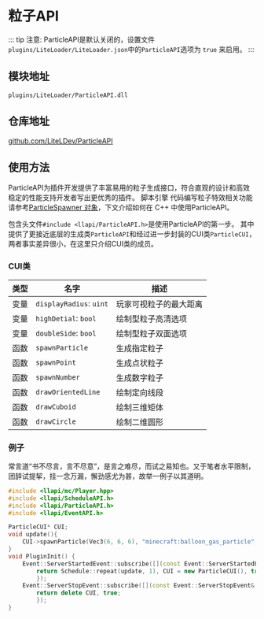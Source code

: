 
# 粒子API

::: tip
注意: ParticleAPI是默认关闭的，设置文件`plugins/LiteLoader/LiteLoader.json`中的`ParticleAPI`选项为 `true` 来启用。
:::

## 模块地址

`plugins/LiteLoader/ParticleAPI.dll`

## 仓库地址

[github.com/LiteLDev/ParticleAPI](https://github.com/LiteLDev/ParticleAPI)

## 使用方法

ParticleAPI为插件开发提供了丰富易用的粒子生成接口，符合直观的设计和高效稳定的性能支持开发者写出更优秀的插件。
	脚本引擎 代码编写粒子特效相关功能请参考[ParticleSpawner 对象](../LLSEPluginDevelopment/GameAPI/Particle)，下文介绍如何在 C++ 中使用ParticleAPI。

包含头文件`#include <llapi/ParticleAPI.h>`是使用ParticleAPI的第一步。
其中提供了更接近底层的生成类`ParticleAPI`和经过进一步封装的CUI类`ParticleCUI`，两者事实差异很小，在这里只介绍CUI类的成员。

### CUI类
| 类型 | 名字 | 描述 |
| --- | --- | --- |
| 变量 | `displayRadius`: `uint` | 玩家可视粒子的最大距离 |
| 变量 | `highDetial`: `bool` | 绘制型粒子高清选项 |
| 变量 | `doubleSide`: `bool` | 绘制型粒子双面选项 |
| 函数 | `spawnParticle` | 生成指定粒子 |
| 函数 | `spawnPoint` | 生成点状粒子 |
| 函数 | `spawnNumber` | 生成数字粒子 |
| 函数 | `drawOrientedLine` | 绘制定向线段 |
| 函数 | `drawCuboid` | 绘制三维矩体 |
| 函数 | `drawCircle` | 绘制二维圆形 |

### 例子

常言道“书不尽言，言不尽意”，是言之难尽，而试之易知也。又于笔者水平限制，团辞试提挈，挂一念万漏，懈劲感尤为甚，故举一例子以其道明。

```cpp
#include <llapi/mc/Player.hpp>
#include <llapi/ScheduleAPI.h>
#include <llapi/ParticleAPI.h>
#include <llapi/EventAPI.h>

ParticleCUI* CUI;
void update(){
    CUI->spawnParticle(Vec3(6, 6, 6), "minecraft:balloon_gas_particle", 0);
}
void PluginInit() {
	Event::ServerStartedEvent::subscribe([](const Event::ServerStartedEvent& ev) {
		return Schedule::repeat(update, 1), CUI = new ParticleCUI(), true;
		});
	Event::ServerStopEvent::subscribe([](const Event::ServerStopEvent& ev) {
		return delete CUI, true;
		});
}
```
